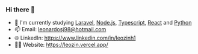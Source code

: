 ### Hi there 👋

- 🌱 I'm currently studying [Laravel](https://laravel.com), [Node.js](https://nodejs.org), [Typescript](https://www.typescriptlang.org), [React](https://reactjs.org) and [Python](https://www.python.org)
- 📫 Email: leonardosj98@hotmail.com
- 🌐 LinkedIn: https://www.linkedin.com/in/leozinh1
- 👨‍💼 Website: https://leozin.vercel.app/

